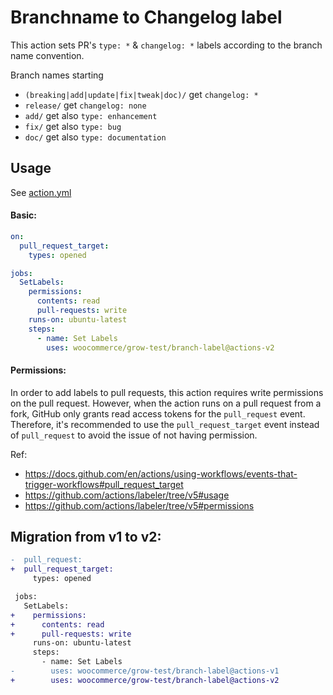 # Branchname to Changelog label

This action sets PR's `type: *` & `changelog: *` labels according to the branch name convention.

Branch names starting
- `(breaking|add|update|fix|tweak|doc)/` get `changelog: *`
- `release/` get `changelog: none`
- `add/` get also `type: enhancement`
- `fix/` get also `type: bug`
- `doc/` get also `type: documentation`

## Usage

See [action.yml](action.yml)

#### Basic:

```yaml
on:
  pull_request_target:
    types: opened

jobs:
  SetLabels:
    permissions:
      contents: read
      pull-requests: write
    runs-on: ubuntu-latest
    steps:
      - name: Set Labels
        uses: woocommerce/grow-test/branch-label@actions-v2
```

#### Permissions:

In order to add labels to pull requests, this action requires write permissions on the pull request. However, when the action runs on a pull request from a fork, GitHub only grants read access tokens for the `pull_request` event. Therefore, it's recommended to use the `pull_request_target` event instead of `pull_request` to avoid the issue of not having permission.

Ref:
- https://docs.github.com/en/actions/using-workflows/events-that-trigger-workflows#pull_request_target
- https://github.com/actions/labeler/tree/v5#usage
- https://github.com/actions/labeler/tree/v5#permissions

## Migration from v1 to v2:

```diff
-  pull_request:
+  pull_request_target:
     types: opened

 jobs:
   SetLabels:
+    permissions:
+      contents: read
+      pull-requests: write
     runs-on: ubuntu-latest
     steps:
       - name: Set Labels
-        uses: woocommerce/grow-test/branch-label@actions-v1
+        uses: woocommerce/grow-test/branch-label@actions-v2
```
